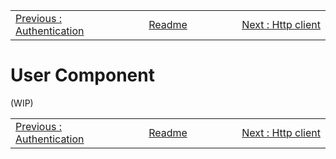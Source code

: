 <!-- menu --><table style='width:100%'><tr><td style='width: 33%'><div style="text-align: left"><a href="./202-authentication.md">Previous : Authentication</a></div></td><td style='width: 33%; text-align: center'><div style="Center"><a href="./README.md"> Readme</a></div></td><td style='width: 33%'><div style="text-align: right"><a href="./204-http-client.md">Next : Http client</a></div></td></tr></table>

# User Component

(WIP)


<!-- menu --><table style='width:100%'><tr><td style='width: 33%'><div style="text-align: left"><a href="./202-authentication.md">Previous : Authentication</a></div></td><td style='width: 33%; text-align: center'><div style="Center"><a href="./README.md"> Readme</a></div></td><td style='width: 33%'><div style="text-align: right"><a href="./204-http-client.md">Next : Http client</a></div></td></tr></table>

